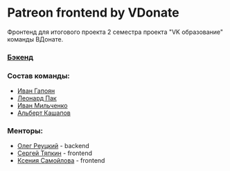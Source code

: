 # Patreon frontend by VDonate

Фронтенд для итогового проекта 2 семестра проекта "VK образование" команды ВДонате.

### [Бэкенд](https://github.com/go-park-mail-ru/2022_2_VDonate)

### Состав команды:
- [Иван Гапоян](https://github.com/Loen15)
- [Леонард Пак](https://github.com/MrLeonardPak)
- [Иван Мильченко](https://github.com/themilchenko)
- [Альберт Кашапов](https://github.com/zeronethunter)

### Менторы:
- [Олег Реуцкий](https://github.com/astlok) - backend
- [Сергей Тяпкин](https://github.com/SergTyapkin) - frontend
- [Ксения Самойлова](https://github.com/somebody-kseny) - frontend
